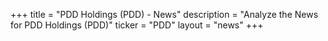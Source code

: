 +++
title = "PDD Holdings (PDD) - News"
description = "Analyze the News for PDD Holdings (PDD)"
ticker = "PDD"
layout = "news"
+++

